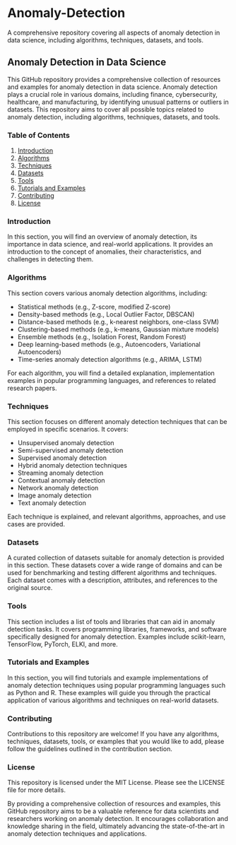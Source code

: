 # Anomaly-Detection
A comprehensive repository covering all aspects of anomaly detection in data science, including algorithms, techniques, datasets, and tools.

## Anomaly Detection in Data Science

This GitHub repository provides a comprehensive collection of resources and examples for anomaly detection in data science. Anomaly detection plays a crucial role in various domains, including finance, cybersecurity, healthcare, and manufacturing, by identifying unusual patterns or outliers in datasets. This repository aims to cover all possible topics related to anomaly detection, including algorithms, techniques, datasets, and tools.

### Table of Contents

1. [Introduction](#introduction)
2. [Algorithms](#algorithms)
3. [Techniques](#techniques)
4. [Datasets](#datasets)
5. [Tools](#tools)
6. [Tutorials and Examples](#tutorials-and-examples)
7. [Contributing](#contributing)
8. [License](#license)

### Introduction

In this section, you will find an overview of anomaly detection, its importance in data science, and real-world applications. It provides an introduction to the concept of anomalies, their characteristics, and challenges in detecting them.

### Algorithms

This section covers various anomaly detection algorithms, including:

- Statistical methods (e.g., Z-score, modified Z-score)
- Density-based methods (e.g., Local Outlier Factor, DBSCAN)
- Distance-based methods (e.g., k-nearest neighbors, one-class SVM)
- Clustering-based methods (e.g., k-means, Gaussian mixture models)
- Ensemble methods (e.g., Isolation Forest, Random Forest)
- Deep learning-based methods (e.g., Autoencoders, Variational Autoencoders)
- Time-series anomaly detection algorithms (e.g., ARIMA, LSTM)

For each algorithm, you will find a detailed explanation, implementation examples in popular programming languages, and references to related research papers.

### Techniques

This section focuses on different anomaly detection techniques that can be employed in specific scenarios. It covers:

- Unsupervised anomaly detection
- Semi-supervised anomaly detection
- Supervised anomaly detection
- Hybrid anomaly detection techniques
- Streaming anomaly detection
- Contextual anomaly detection
- Network anomaly detection
- Image anomaly detection
- Text anomaly detection

Each technique is explained, and relevant algorithms, approaches, and use cases are provided.

### Datasets

A curated collection of datasets suitable for anomaly detection is provided in this section. These datasets cover a wide range of domains and can be used for benchmarking and testing different algorithms and techniques. Each dataset comes with a description, attributes, and references to the original source.

### Tools

This section includes a list of tools and libraries that can aid in anomaly detection tasks. It covers programming libraries, frameworks, and software specifically designed for anomaly detection. Examples include scikit-learn, TensorFlow, PyTorch, ELKI, and more.

### Tutorials and Examples

In this section, you will find tutorials and example implementations of anomaly detection techniques using popular programming languages such as Python and R. These examples will guide you through the practical application of various algorithms and techniques on real-world datasets.

### Contributing

Contributions to this repository are welcome! If you have any algorithms, techniques, datasets, tools, or examples that you would like to add, please follow the guidelines outlined in the contribution section.

### License

This repository is licensed under the MIT License. Please see the LICENSE file for more details.

By providing a comprehensive collection of resources and examples, this GitHub repository aims to be a valuable reference for data scientists and researchers working on anomaly detection. It encourages collaboration and knowledge sharing in the field, ultimately advancing the state-of-the-art in anomaly detection techniques and applications.
